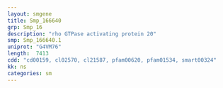 ```yaml
---
layout: smgene
title: Smp_166640
grp: Smp_16
description: "rho GTPase activating protein 20"
smp: Smp_166640.1
uniprot: "G4VM76"
length:  7413
cdd: "cd00159, cl02570, cl21587, pfam00620, pfam01534, smart00324"
kk: ns
categories: sm
---
```

